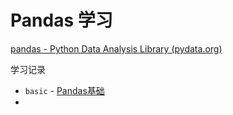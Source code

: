# Pandas 学习

[pandas - Python Data Analysis Library (pydata.org)](https://pandas.pydata.org/)



学习记录

- `basic` - [Pandas基础](./basis.md)
- 
